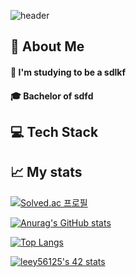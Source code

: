 <!--Header-->
![header](https://capsule-render.vercel.app/api?type=waving&color=auto&height=300&section=header&text=Hi%20I'm%20Yeji%20%F0%9F%A4%97&fontSize=90)

<!--Body-->
## 👋 About Me
#### 💬 I'm studying to be a sdlkf
#### 🎓  Bachelor of sdfd



## 💻 Tech Stack


## 📈 My stats

[![Solved.ac 프로필](http://mazassumnida.wtf/api/v2/generate_badge?boj=leey56125)](https://solved.ac/유저네임)

[![Anurag's GitHub stats](https://github-readme-stats.vercel.app/api?username=yedididi)](https://github.com/anuraghazra/github-readme-stats)

[![Top Langs](https://github-readme-stats.vercel.app/api/top-langs/?username=yedididi)](https://github.com/anuraghazra/github-readme-stats)

[![leey56125's 42 stats](https://badge.mediaplus.ma/darkblue/leey56125)](https://github.com/oakoudad/badge42)